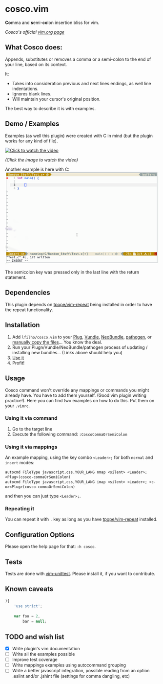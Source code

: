 # cosco.vim

**Co**mma and **s**emi-**co**lon insertion bliss for vim.

_Cosco's official [vim.org page](http://www.vim.org/scripts/script.php?script_id=4758)_

## What Cosco does:

Appends, substitutes or removes a comma or a semi-colon to the end of your line,
based on its context.

It:

- Takes into consideration previous and next lines endings, as well line
    indentations.
- Ignores blank lines.
- Will maintain your cursor's original position.

The best way to describe it is with examples.

## Demo / Examples

Examples (as well this plugin) were created with C in mind (but the plugin works
for any kind of file).

[![Click to watch the video](http://img.youtube.com/vi/xCSjdqf8sOY/0.jpg)](http://www.youtube.com/watch?v=xCSjdqf8sOY)

_(Click the image to watch the video)_

Another example is here with C:
![C example](./screenshots/short_demo.gif)

The semicolon key was pressed only in the last line with the return statement.

## Dependencies

This plugin depends on [tpope/vim-repeat](https://github.com/tpope/vim-repeat)
being installed in order to have the repeat functionality.

## Installation

1. Add `lfilho/cosco.vim` to your [Plug](https://github.com/junegunn/vim-plug), [Vundle](https://github.com/gmarik/vundle), [NeoBundle](https://github.com/Shougo/neobundle.vim), [pathogen](https://github.com/tpope/vim-pathogen), or [manually copy the files](http://superuser.com/a/404820)... You know the deal.
2. Run your Plugn/Vundle/NeoBundle/pathogen process of updating / installing new bundles... (Links above should help you)
3. [Use it](#usage)
4. Profit!

## Usage

Cosco command won't override any mappings or commands you might already have. You have to add them yourself. (Good vim plugin writing practice!).
Here you can find two examples on how to do this. Put them on your `.vimrc`.

### Using it via command

1. Go to the target line
2. Execute the following command: `:CoscoCommaOrSemiColon`

### Using it via mappings

An example mapping, using the key combo `<Leader>;` for both `normal` and
`insert` modes:

```VimL
autocmd FileType javascript,css,YOUR_LANG nmap <silent> <Leader>; <Plug>(cosco-commaOrSemiColon)
autocmd FileType javascript,css,YOUR_LANG imap <silent> <Leader>; <c-o><Plug>(cosco-commaOrSemiColon)
```

and then you can just type `<Leader>;`.

### Repeating it

You can repeat it with `.` key as long as you have [tpope/vim-repeat](https://github.com/tpope/vim-repeat) installed.

## Configuration Options
Please open the help page for that: `:h cosco`.

## Tests

Tests are done with [vim-unittest](https://github.com/h1mesuke/vim-unittest).
Please install it, if you want to contribute.

## Known caveats

```javascript
){
    'use strict';

    var foo = 2,
        bar = null;
```

## TODO and wish list

- [X] Write plugin's vim documentation
- [ ] Write all the examples possible
- [ ] Improve test coverage
- [ ] Write mappings examples using autocommand grouping
- [ ] Write a better javascript integration, possible reading from an option .eslint and/or .jshint file (settings for comma dangling, etc)
